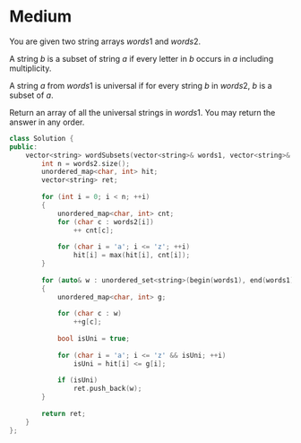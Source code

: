 # Medium

You are given two string arrays $words1$ and $words2$.

A string $b$ is a subset of string $a$ if every letter in $b$ occurs in $a$ including multiplicity.

A string $a$ from $words1$ is universal if for every string $b$ in $words2$, $b$ is a subset of $a$.

Return an array of all the universal strings in $words1$. You may return the answer in any order.

```cpp
class Solution {
public:
    vector<string> wordSubsets(vector<string>& words1, vector<string>& words2) {
        int n = words2.size();
        unordered_map<char, int> hit;
        vector<string> ret;
        
        for (int i = 0; i < n; ++i)
        {
            unordered_map<char, int> cnt;
            for (char c : words2[i])
                ++ cnt[c];
            
            for (char i = 'a'; i <= 'z'; ++i)
                hit[i] = max(hit[i], cnt[i]);
        }
        
        for (auto& w : unordered_set<string>(begin(words1), end(words1)))
        {
            unordered_map<char, int> g;
            
            for (char c : w)
                ++g[c];
            
            bool isUni = true;
            
            for (char i = 'a'; i <= 'z' && isUni; ++i)
                isUni = hit[i] <= g[i];
            
            if (isUni)
                ret.push_back(w);
        }
        
        return ret;
    }
};
```
